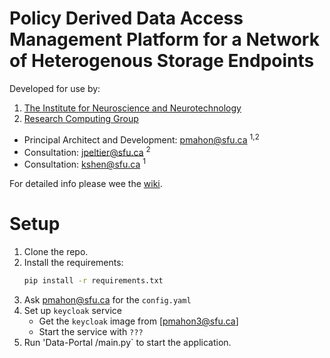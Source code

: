 # Policy Derived Data Access Management Platform for a Network of Heterogenous Storage Endpoints

Developed for use by:
1. [The Institute for Neuroscience and Neurotechnology](https://www.sfu.ca/neuro-institute.html)
2. [Research Computing Group](https://www.rcg.sfu.ca/)

* Principal Architect and Development: [pmahon@sfu.ca](mailto:pmahon@sfu.ca) <sup>1,2</sup>
* Consultation: [jpeltier@sfu.ca](mailto:jpeltier@sfu.ca) <sup>2</sup>
* Consultation: [kshen@sfu.ca](mailto:kshen@sfu.ca) <sup>1</sup>

For detailed info please wee the [wiki](https://github.com/INN-SFU/Data-Portal/wiki).

# Setup 

1. Clone the repo.
2. Install the requirements:
   ```bash
   pip install -r requirements.txt
   ```
3. Ask [pmahon@sfu.ca](mailto:pmahon@sfu.ca) for the `config.yaml`
4. Set up `keycloak` service
   - Get the `keycloak` image from [pmahon3@sfu.ca]
   - Start the service with `???`
5. Run 'Data-Portal /main.py` to start the application.

